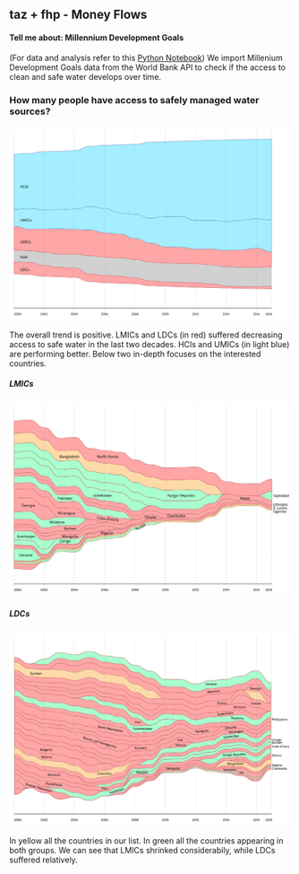 ## taz + fhp - Money Flows

#### Tell me about: Millennium Development Goals
(For data and analysis refer to this [Python Notebook](../ipynb_notebooks/02.tellmeabout_MillenniumDevelopmentGoals.ipynb))
We import Millenium Development Goals data from the World Bank API to check if the access to clean and safe water develops over time.

### How many people have access to safely managed water sources?

![money_allocation](assets/Global_safelymanaged-01.png)

The overall trend is positive. LMICs and LDCs (in red) suffered decreasing access to safe water in the last two decades. HCIs and UMICs (in light blue) are performing better. Below two in-depth focuses on the interested countries.

##### LMICs
![money_allocation](assets/Global_safelymanaged-02.png)

##### LDCs
![money_allocation](assets/Global_safelymanaged-03.png)

In yellow all the countries in our list. In green all the countries appearing in both groups. We can see that LMICs shrinked considerabily, while LDCs suffered relatively.
